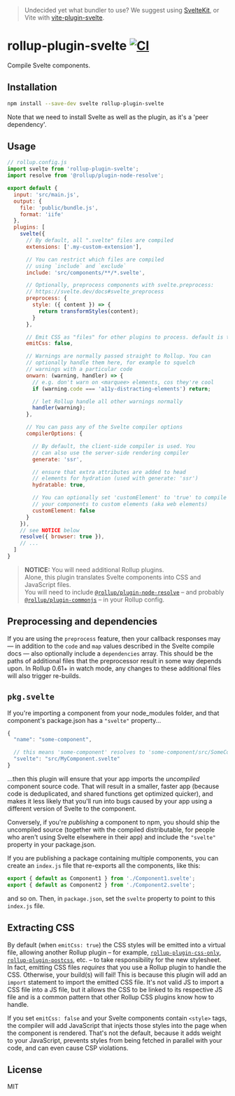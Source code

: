> Undecided yet what bundler to use? We suggest using [SvelteKit](https://kit.svelte.dev), or Vite with [vite-plugin-svelte](https://github.com/sveltejs/vite-plugin-svelte/).

# rollup-plugin-svelte [![CI](https://github.com/sveltejs/rollup-plugin-svelte/workflows/CI/badge.svg)](https://github.com/sveltejs/rollup-plugin-svelte/actions)

Compile Svelte components.


## Installation

```bash
npm install --save-dev svelte rollup-plugin-svelte
```

Note that we need to install Svelte as well as the plugin, as it's a 'peer dependency'.


## Usage

```js
// rollup.config.js
import svelte from 'rollup-plugin-svelte';
import resolve from '@rollup/plugin-node-resolve';

export default {
  input: 'src/main.js',
  output: {
    file: 'public/bundle.js',
    format: 'iife'
  },
  plugins: [
    svelte({
      // By default, all ".svelte" files are compiled
      extensions: ['.my-custom-extension'],

      // You can restrict which files are compiled
      // using `include` and `exclude`
      include: 'src/components/**/*.svelte',

      // Optionally, preprocess components with svelte.preprocess:
      // https://svelte.dev/docs#svelte_preprocess
      preprocess: {
        style: ({ content }) => {
          return transformStyles(content);
        }
      },

      // Emit CSS as "files" for other plugins to process. default is true
      emitCss: false,

      // Warnings are normally passed straight to Rollup. You can
      // optionally handle them here, for example to squelch
      // warnings with a particular code
      onwarn: (warning, handler) => {
        // e.g. don't warn on <marquee> elements, cos they're cool
        if (warning.code === 'a11y-distracting-elements') return;

        // let Rollup handle all other warnings normally
        handler(warning);
      },

      // You can pass any of the Svelte compiler options
      compilerOptions: {

        // By default, the client-side compiler is used. You
        // can also use the server-side rendering compiler
        generate: 'ssr',

        // ensure that extra attributes are added to head
        // elements for hydration (used with generate: 'ssr')
        hydratable: true,

        // You can optionally set 'customElement' to 'true' to compile
        // your components to custom elements (aka web elements)
        customElement: false
      }
    }),
    // see NOTICE below
    resolve({ browser: true }),
    // ...
  ]
}
```

> **NOTICE:** You will need additional Rollup plugins. <br>Alone, this plugin translates Svelte components into CSS and JavaScript files. <br>You will need to include [`@rollup/plugin-node-resolve`](https://www.npmjs.com/package/@rollup/plugin-node-resolve) – and probably [`@rollup/plugin-commonjs`](https://www.npmjs.com/package/@rollup/plugin-commonjs) – in your Rollup config.


## Preprocessing and dependencies

If you are using the `preprocess` feature, then your callback responses may — in addition to the `code` and `map` values described in the Svelte compile docs — also optionally include a `dependencies` array. This should be the paths of additional files that the preprocessor result in some way depends upon. In Rollup 0.61+ in watch mode, any changes to these additional files will also trigger re-builds.


## `pkg.svelte`

If you're importing a component from your node_modules folder, and that component's package.json has a `"svelte"` property...

```js
{
  "name": "some-component",

  // this means 'some-component' resolves to 'some-component/src/SomeComponent.svelte'
  "svelte": "src/MyComponent.svelte"
}
```

...then this plugin will ensure that your app imports the *uncompiled* component source code. That will result in a smaller, faster app (because code is deduplicated, and shared functions get optimized quicker), and makes it less likely that you'll run into bugs caused by your app using a different version of Svelte to the component.

Conversely, if you're *publishing* a component to npm, you should ship the uncompiled source (together with the compiled distributable, for people who aren't using Svelte elsewhere in their app) and include the `"svelte"` property in your package.json.

If you are publishing a package containing multiple components, you can create an `index.js` file that re-exports all the components, like this:

```js
export { default as Component1 } from './Component1.svelte';
export { default as Component2 } from './Component2.svelte';
```

and so on. Then, in `package.json`, set the `svelte` property to point to this `index.js` file.


## Extracting CSS

By default (when `emitCss: true`) the CSS styles will be emitted into a virtual file, allowing another Rollup plugin – for example, [`rollup-plugin-css-only`](https://www.npmjs.com/package/rollup-plugin-css-only), [`rollup-plugin-postcss`](https://www.npmjs.com/package/rollup-plugin-postcss), etc. – to take responsibility for the new stylesheet. In fact, emitting CSS files _requires_ that you use a Rollup plugin to handle the CSS. Otherwise, your build(s) will fail! This is because this plugin will add an `import` statement to import the emitted CSS file. It's not valid JS to import a CSS file into a JS file, but it allows the CSS to be linked to its respective JS file and is a common pattern that other Rollup CSS plugins know how to handle.

If you set `emitCss: false` and your Svelte components contain `<style>` tags, the compiler will add JavaScript that injects those styles into the page when the component is rendered. That's not the default, because it adds weight to your JavaScript, prevents styles from being fetched in parallel with your code, and can even cause CSP violations.

## License

MIT
